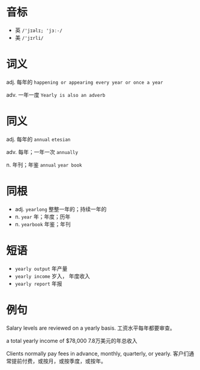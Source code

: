 # 音标

- 英 `/'jɪəlɪ; 'jɜː-/`
- 美 `/'jɪrli/`

# 词义

adj. 每年的
`happening or appearing every year or once a year`

adv. 一年一度
`Yearly is also an adverb`

# 同义

adj. 每年的
`annual` `etesian`

adv. 每年；一年一次
`annually`

n. 年刊；年鉴
`annual` `year book`

# 同根

- adj. `yearlong` 整整一年的；持续一年的
- n. `year` 年；年度；历年
- n. `yearbook` 年鉴；年刊

# 短语

- `yearly output` 年产量
- `yearly income` 岁入， 年度收入
- `yearly report` 年报

# 例句

Salary levels are reviewed on a yearly basis.
工资水平每年都要审查。

a total yearly income of $78,000
7.8万美元的年总收入

Clients normally pay fees in advance, monthly, quarterly, or yearly.
客户们通常提前付费，或按月，或按季度，或按年。


